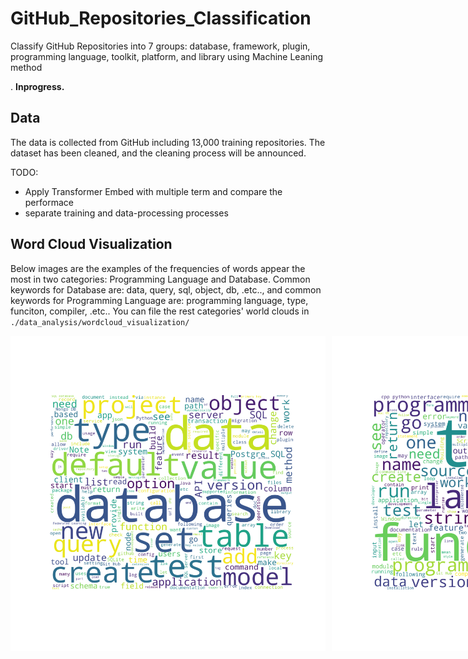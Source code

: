 # GitHub_Repositories_Classification

Classify GitHub Repositories into 7 groups: database, framework, plugin, programming language, toolkit, platform, and library using Machine Leaning method

. **Inprogress.**

## Data

The data is collected from GitHub including 13,000 training repositories. The dataset has been cleaned, and the cleaning process will be announced.

TODO:
- Apply Transformer Embed with multiple term and compare the performace
- separate training and data-processing processes


## Word Cloud Visualization

Below images are the examples of the frequencies of words appear the most in two categories: Programming Language and Database. Common keywords for Database are: data, query, sql, object, db, .etc.., and common keywords for Programming Language are: programming language, type, funciton, compiler, .etc.. You can file the rest categories' world clouds in `./data_analysis/wordcloud_visualization/`

<div style="display:flex;flex-direction:row">
  <img src="https://github.com/minhN2000/GitHub_Repositories_Classification/blob/main/data_analysis/wordcloud_visualization/database_wordcloud.png" style="margin-right:10px" />
  <img src="https://github.com/minhN2000/GitHub_Repositories_Classification/blob/main/data_analysis/wordcloud_visualization/pl_wordcloud.png" />
</div>
